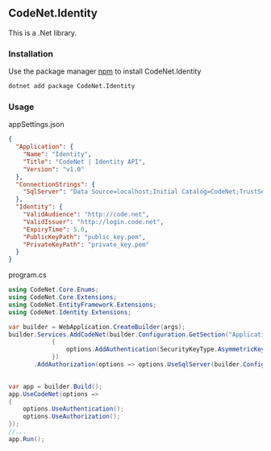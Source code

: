 ## CodeNet.Identity

This is a .Net library.

### Installation

Use the package manager [npm](https://www.nuget.org/packages/CodeNet.Identity/) to install CodeNet.Identity

```bash
dotnet add package CodeNet.Identity
```

### Usage
appSettings.json
```json
{
  "Application": {
    "Name": "Identity",
    "Title": "CodeNet | Identity API",
    "Version": "v1.0"
  },
  "ConnectionStrings": {
    "SqlServer": "Data Source=localhost;Initial Catalog=CodeNet;TrustServerCertificate=true"
  },
  "Identity": {
    "ValidAudience": "http://code.net",
    "ValidIssuer": "http://login.code.net",
    "ExpiryTime": 5.0,
    "PublicKeyPath": "public_key.pem",
    "PrivateKeyPath": "private_key.pem"
  }
}
```
program.cs
```csharp
using CodeNet.Core.Enums;
using CodeNet.Core.Extensions;
using CodeNet.EntityFramework.Extensions;
using CodeNet.Identity.Extensions;

var builder = WebApplication.CreateBuilder(args);
builder.Services.AddCodeNet(builder.Configuration.GetSection("Application"), options =>
            {
                options.AddAuthentication(SecurityKeyType.AsymmetricKey, builder.Configuration.GetSection("Identity"));
            })
       .AddAuthorization(options => options.UseSqlServer(builder.Configuration.GetConnectionString("SqlServer")!), SecurityKeyType.AsymmetricKey, builder.Configuration.GetSection("Identity"));
       

var app = builder.Build();
app.UseCodeNet(options =>
{
    options.UseAuthentication();
    options.UseAuthorization();
});
//...
app.Run();
```

